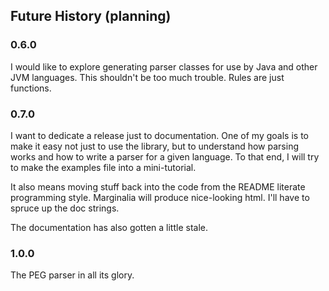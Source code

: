 ## Future History (planning)

### 0.6.0

I would like to explore generating parser classes for use by Java and
other JVM languages. This shouldn't be too much trouble. Rules are
just functions.

### 0.7.0

I want to dedicate a release just to documentation. One of my goals is
to make it easy not just to use the library, but to understand how
parsing works and how to write a parser for a given language. To that
end, I will try to make the examples file into a mini-tutorial.

It also means moving stuff back into the code from the README literate
programming style. Marginalia will produce nice-looking html. I'll
have to spruce up the doc strings.

The documentation has also gotten a little stale.

### 1.0.0

The PEG parser in all its glory.
